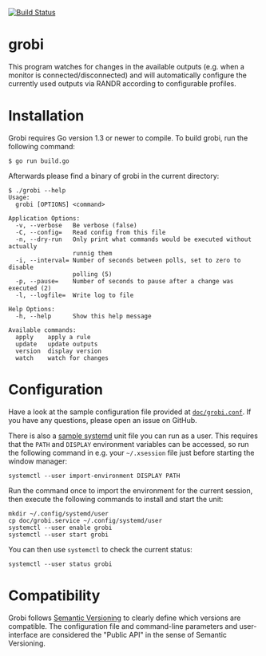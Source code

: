 [![Build Status](https://travis-ci.org/fd0/grobi.svg?branch=master)](https://travis-ci.org/fd0/grobi)

# grobi

This program watches for changes in the available outputs (e.g. when a monitor
is connected/disconnected) and will automatically configure the currently used
outputs via RANDR according to configurable profiles.

# Installation

Grobi requires Go version 1.3 or newer to compile. To build grobi, run the
following command:

```shell
$ go run build.go
```

Afterwards please find a binary of grobi in the current directory:
```
$ ./grobi --help
Usage:
  grobi [OPTIONS] <command>

Application Options:
  -v, --verbose   Be verbose (false)
  -C, --config=   Read config from this file
  -n, --dry-run   Only print what commands would be executed without actually
                  runnig them
  -i, --interval= Number of seconds between polls, set to zero to disable
                  polling (5)
  -p, --pause=    Number of seconds to pause after a change was executed (2)
  -l, --logfile=  Write log to file

Help Options:
  -h, --help      Show this help message

Available commands:
  apply    apply a rule
  update   update outputs
  version  display version
  watch    watch for changes

```

# Configuration

Have a look at the sample configuration file provided at
[`doc/grobi.conf`](doc/grobi.conf). If you have any questions, please open an
issue on GitHub.

There is also a [sample systemd](doc/grobi.service) unit file you can run as a
user. This requires that the `PATH` and `DISPLAY` environment variables can be
accessed, so run the following command in e.g. your `~/.xsession` file just
before starting the window manager:

```
systemctl --user import-environment DISPLAY PATH
```

Run the command once to import the environment for the current session, then
execute the following commands to install and start the unit:

```
mkdir ~/.config/systemd/user
cp doc/grobi.service ~/.config/systemd/user
systemctl --user enable grobi
systemctl --user start grobi
```

You can then use `systemctl` to check the current status:

```
systemctl --user status grobi
```

# Compatibility

Grobi follows [Semantic Versioning](http://semver.org) to clearly define which
versions are compatible. The configuration file and command-line parameters and
user-interface are considered the "Public API" in the sense of Semantic
Versioning.
